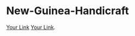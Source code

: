 # New-Guinea-Handicraft

[Your Link]('https://seanpaulsesa.github.io/New-Guinea-Handicraft/')
[Your Link]('https://seanpaulsesa.github.io/New-Guinea-Handicraft/').
